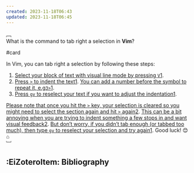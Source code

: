 ```yaml
---
created: 2023-11-18T06:43
updated: 2023-11-18T06:45
---
```


﹇<br>
What is the command to tab right a selection in **Vim**?

#card 

In Vim, you can tab right a selection by following these steps:

1. [Select your block of text with visual line mode by pressing `V`](https://stackoverflow.com/questions/1407922/how-to-tab-back-forward-a-block-of-code-in-vim)[1](https://stackoverflow.com/questions/1407922/how-to-tab-back-forward-a-block-of-code-in-vim).
2. [Press `>` to indent the text](https://stackoverflow.com/questions/1407922/how-to-tab-back-forward-a-block-of-code-in-vim)[1](https://stackoverflow.com/questions/1407922/how-to-tab-back-forward-a-block-of-code-in-vim). [You can add a number before the symbol to repeat it, e.g`3>`](https://stackoverflow.com/questions/1407922/how-to-tab-back-forward-a-block-of-code-in-vim)[1](https://stackoverflow.com/questions/1407922/how-to-tab-back-forward-a-block-of-code-in-vim).
3. [Press `gv` to reselect your text if you want to adjust the indentation](https://stackoverflow.com/questions/1407922/how-to-tab-back-forward-a-block-of-code-in-vim)[1](https://stackoverflow.com/questions/1407922/how-to-tab-back-forward-a-block-of-code-in-vim).

[Please note that once you hit the `>` key, your selection is cleared so you might need to select the section again and hit `>` again](https://stackoverflow.com/questions/1407922/how-to-tab-back-forward-a-block-of-code-in-vim)[2](https://stackoverflow.com/questions/442302/tabbing-visual-selection). [This can be a bit annoying when you are trying to indent something a few stops in and want visual feedback](https://stackoverflow.com/questions/1407922/how-to-tab-back-forward-a-block-of-code-in-vim)[2](https://stackoverflow.com/questions/442302/tabbing-visual-selection). [But don’t worry, if you didn’t tab enough (or tabbed too much), then type `gv` to reselect your selection and try again](https://stackoverflow.com/questions/1407922/how-to-tab-back-forward-a-block-of-code-in-vim)[1](https://stackoverflow.com/questions/1407922/how-to-tab-back-forward-a-block-of-code-in-vim). Good luck! 😊
⌂
<br>﹈<br>

## :EiZoteroItem: Bibliography
